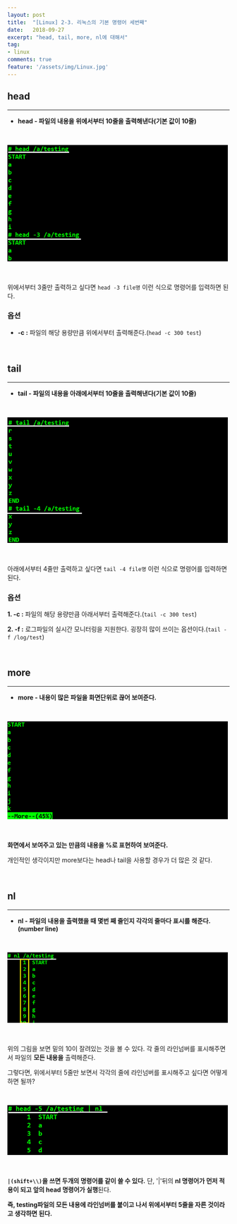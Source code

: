 ```yaml
---
layout: post
title:  "[Linux] 2-3. 리눅스의 기본 명령어 세번째"
date:   2018-09-27
excerpt: "head, tail, more, nl에 대해서"
tag:
- linux
comments: true
feature: '/assets/img/Linux.jpg'
---
```


## head

---

* **head - 파일의 내용을 위에서부터 10줄을 출력해낸다(기본 값이 10줄)**

<br/>

![head](/assets/img/linux_head.png)

<br/>

위에서부터 3줄만 출력하고 싶다면 `head -3 file명` 이런 식으로 명령어를 입력하면 된다.

### 옵션

* **-c :** 파일의 해당 용량만큼 위에서부터 출력해준다.(`head -c 300 test`)

<br/>

## tail

---

* **tail - 파일의 내용을 아래에서부터 10줄을 출력해낸다(기본 값이 10줄)**

<br/>

![tail](/assets/img/linux_tail.png)

<br/>

아래에서부터 4줄만 출력하고 싶다면 `tail -4 file명` 이런 식으로 명령어를 입력하면 된다.

### 옵션

**1. -c :** 파일의 해당 용량만큼 아래서부터 출력해준다.(`tail -c 300 test`)

**2. -f :** 로그파일의 실시간 모니터링을 지원한다. 굉장히 많이 쓰이는 옵션이다.(`tail -f /log/test`)

<br/>

## more

---

* **more - 내용이 많은 파일을 화면단위로 끊어 보여준다.**

<br/>

![more](/assets/img/linux_more.png)
 
<br/>

**화면에서 보여주고 있는 만큼의 내용을 %로 표현하여 보여준다.**

개인적인 생각이지만 more보다는 head나 tail을 사용할 경우가 더 많은 것 같다. 

<br/>

## nl

---

* **nl - 파일의 내용을 출력했을 때 몇번 째 줄인지 각각의 줄마다 표시를 해준다.(number line)**

<br/>

![nl](/assets/img/linux_nl1.png)

<br/>

위의 그림을 보면 밑의 10이 잘려있는 것을 볼 수 있다. 각 줄의 라인넘버를 표시해주면서 파일의 **모든 내용을** 출력해준다.

그렇다면, 위에서부터 5줄만 보면서 각각의 줄에 라인넘버를 표시해주고 싶다면 어떻게 하면 될까?

<br/>

![nl2](/assets/img/linux_nl2.png)

<br/>

**`|(shift+\\)`을 쓰면 두개의 명령어를 같이 쓸 수 있다.**
단, '|'뒤의 **nl 명령어가 먼저 적용이 되고 앞의 head 명령어가 실행**된다.


**즉, testing파일의 모든 내용에 라인넘버를 붙이고 나서 위에서부터 5줄을 자른 것이라고 생각하면 된다.**
